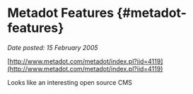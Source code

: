# Metadot Features {#metadot-features}

_Date posted: 15 February 2005_

[http://www.metadot.com/metadot/index.pl?iid=4119](http://www.metadot.com/metadot/index.pl?iid=4119)

Looks like an interesting open source CMS